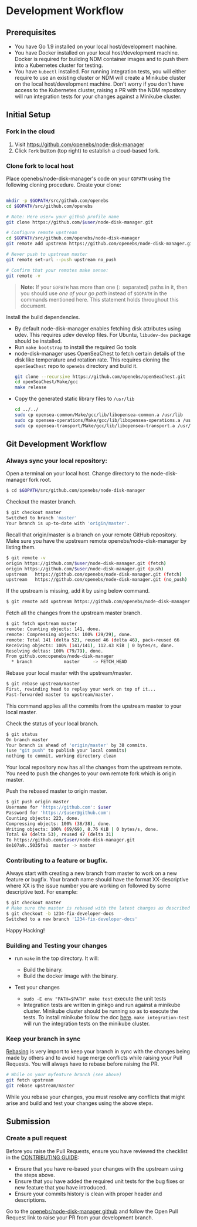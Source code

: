 # Development Workflow

## Prerequisites

* You have Go 1.9 installed on your local host/development machine.
* You have Docker installed on your local host/development machine. Docker is required for building NDM container images and to push them into a Kubernetes cluster for testing. 
* You have `kubectl` installed. For running integration tests, you will either require to use an existing cluster or NDM will create a Minikube cluster on the local host/development machine. Don't worry if you don't have access to the Kubernetes cluster, raising a PR with the NDM repository will run integration tests for your changes against a Minikube cluster.

## Initial Setup

### Fork in the cloud

1. Visit https://github.com/openebs/node-disk-manager
2. Click `Fork` button (top right) to establish a cloud-based fork.

### Clone fork to local host

Place openebs/node-disk-manager's code on your `GOPATH` using the following cloning procedure.
Create your clone:

```sh

mkdir -p $GOPATH/src/github.com/openebs
cd $GOPATH/src/github.com/openebs

# Note: Here user= your github profile name
git clone https://github.com/$user/node-disk-manager.git

# Configure remote upstream
cd $GOPATH/src/github.com/openebs/node-disk-manager
git remote add upstream https://github.com/openebs/node-disk-manager.git

# Never push to upstream master
git remote set-url --push upstream no_push

# Confirm that your remotes make sense:
git remote -v
```
> **Note:** If your `GOPATH` has more than one (`:` separated) paths in it, then you should use *one of your go path* instead of `$GOPATH` in the commands mentioned here. This statement holds throughout this document.

Install the build dependencies.
  * By default node-disk-manager enables fetching disk attributes using udev. This requires udev develop files. For Ubuntu, `libudev-dev` package should be installed.
  * Run `make bootstrap` to install the required Go tools
  * node-disk-manager uses OpenSeaChest to fetch certain details of the disk like temperature and rotation rate. This requires cloning the `openSeaChest` repo to `openebs` directory and build it. 
    ```sh
    git clone --recursive https://github.com/openebs/openSeaChest.git
    cd openSeaChest/Make/gcc
    make release
    ```
  * Copy the generated static library files to `/usr/lib`
    ```sh
    cd ../../
    sudo cp opensea-common/Make/gcc/lib/libopensea-common.a /usr/lib
    sudo cp opensea-operations/Make/gcc/lib/libopensea-operations.a /usr/lib
    sudo cp opensea-transport/Make/gcc/lib/libopensea-transport.a /usr/lib
    ```

## Git Development Workflow

### Always sync your local repository:
Open a terminal on your local host. Change directory to the node-disk-manager fork root.

```sh
$ cd $GOPATH/src/github.com/openebs/node-disk-manager
```

 Checkout the master branch.

 ```sh
 $ git checkout master
 Switched to branch 'master'
 Your branch is up-to-date with 'origin/master'.
 ```

 Recall that origin/master is a branch on your remote GitHub repository.
 Make sure you have the upstream remote openebs/node-disk-manager by listing them.

 ```sh
 $ git remote -v
 origin	https://github.com/$user/node-disk-manager.git (fetch)
 origin	https://github.com/$user/node-disk-manager.git (push)
 upstream	https://github.com/openebs/node-disk-manager.git (fetch)
 upstream	https://github.com/openebs/node-disk-manager.git (no_push)
 ```

 If the upstream is missing, add it by using below command.

 ```sh
 $ git remote add upstream https://github.com/openebs/node-disk-manager.git
 ```
 Fetch all the changes from the upstream master branch.

 ```sh
 $ git fetch upstream master
 remote: Counting objects: 141, done.
 remote: Compressing objects: 100% (29/29), done.
 remote: Total 141 (delta 52), reused 46 (delta 46), pack-reused 66
 Receiving objects: 100% (141/141), 112.43 KiB | 0 bytes/s, done.
 Resolving deltas: 100% (79/79), done.
 From github.com:openebs/node-disk-manager
   * branch            master     -> FETCH_HEAD
 ```

 Rebase your local master with the upstream/master.

 ```sh
 $ git rebase upstream/master
 First, rewinding head to replay your work on top of it...
 Fast-forwarded master to upstream/master.
 ```
 This command applies all the commits from the upstream master to your local master.

 Check the status of your local branch.

 ```sh
 $ git status
 On branch master
 Your branch is ahead of 'origin/master' by 38 commits.
 (use "git push" to publish your local commits)
 nothing to commit, working directory clean
 ```
 Your local repository now has all the changes from the upstream remote. You need to push the changes to your own remote fork which is origin master.

 Push the rebased master to origin master.

 ```sh
 $ git push origin master
 Username for 'https://github.com': $user
 Password for 'https://$user@github.com':
 Counting objects: 223, done.
 Compressing objects: 100% (38/38), done.
 Writing objects: 100% (69/69), 8.76 KiB | 0 bytes/s, done.
 Total 69 (delta 53), reused 47 (delta 31)
 To https://github.com/$user/node-disk-manager.git
 8e107a9..5035fa1  master -> master
 ```

### Contributing to a feature or bugfix. 

Always start with creating a new branch from master to work on a new feature or bugfix. Your branch name should have the format XX-descriptive where XX is the issue number you are working on followed by some descriptive text. For example:

 ```sh
 $ git checkout master
 # Make sure the master is rebased with the latest changes as described in previous step.
 $ git checkout -b 1234-fix-developer-docs
 Switched to a new branch '1234-fix-developer-docs'
 ```
Happy Hacking!

### Building and Testing your changes

* run `make` in the top directory. It will:
  * Build the binary.
  * Build the docker image with the binary.

* Test your changes
  * `sudo -E env "PATH=$PATH" make test` execute the unit tests
  * Integration tests are written in ginkgo and run against a minikube cluster. Minikube cluster should be running so as to execute the tests. To install minikube follow the doc [here](https://kubernetes.io/docs/tasks/tools/install-minikube/). 
  `make integration-test` will run the integration tests on the minikube cluster.

### Keep your branch in sync

[Rebasing](https://git-scm.com/docs/git-rebase) is very import to keep your branch in sync with the changes being made by others and to avoid huge merge conflicts while raising your Pull Requests. You will always have to rebase before raising the PR. 

```sh
# While on your myfeature branch (see above)
git fetch upstream
git rebase upstream/master
```

While you rebase your changes, you must resolve any conflicts that might arise and build and test your changes using the above steps. 

## Submission

### Create a pull request

Before you raise the Pull Requests, ensure you have reviewed the checklist in the [CONTRIBUTING GUIDE](../CONTRIBUTING.md):
- Ensure that you have re-based your changes with the upstream using the steps above.
- Ensure that you have added the required unit tests for the bug fixes or new feature that you have introduced. 
- Ensure your commits history is clean with proper header and descriptions.

Go to the [openebs/node-disk-manager github](https://github.com/openebs/node-disk-manager) and follow the Open Pull Request link to raise your PR from your development branch.



